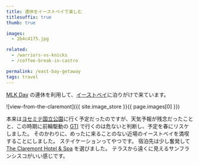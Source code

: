```yaml
---
title: 連休をイーストベイで楽しむ
titlesuffix: true
thumb: true

images:
  - 2b4c4175.jpg

related:
  - /warriors-vs-knicks
  - /coffee-break-in-castro

permalink: /east-bay-getaway
tags: travel
---
```


[MLK Day](https://ja.wikipedia.org/wiki/キング牧師記念日) の連休を利用して、[イーストベイ](https://ja.wikipedia.org/wiki/イーストベイ_(サンフランシスコ・ベイエリア))に泊りがけで来ています。

![view-from-the-claremont]({{ site.image_store }}{{ page.images[0] }})

本来は[ヨセミテ国立公園](https://ja.wikipedia.org/wiki/ヨセミテ国立公園)に行く予定だったのですが、天気予報が残念だったことと、この時期に前輪駆動の [GTI](https://sp.volkswagen.co.jp/gti/) で行くのは危ないと判断し、予定を春にリスケしました。
そのかわりに、めったに来ることのない近場のイーストベイを満喫することにしました。
ステイケーションってやつです。
宿泊先は少し奮発して [The Claremont Hotel & Spa](https://www.fairmont.jp/claremont-berkeley/) を選びました。
テラスから遠くに見えるサンフランシスコがいい感じです。
